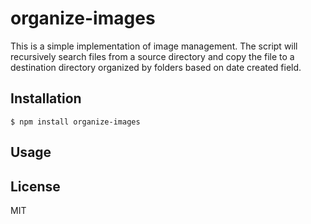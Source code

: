 # organize-images

This is a simple implementation of image management. The script will recursively search files from a source directory and copy the file to a destination directory organized by folders based on date created field.

## Installation

    $ npm install organize-images

## Usage



## License

  MIT
